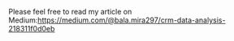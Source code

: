 Please feel free to read my article on Medium:https://medium.com/@bala.mira297/crm-data-analysis-218311f0d0eb
